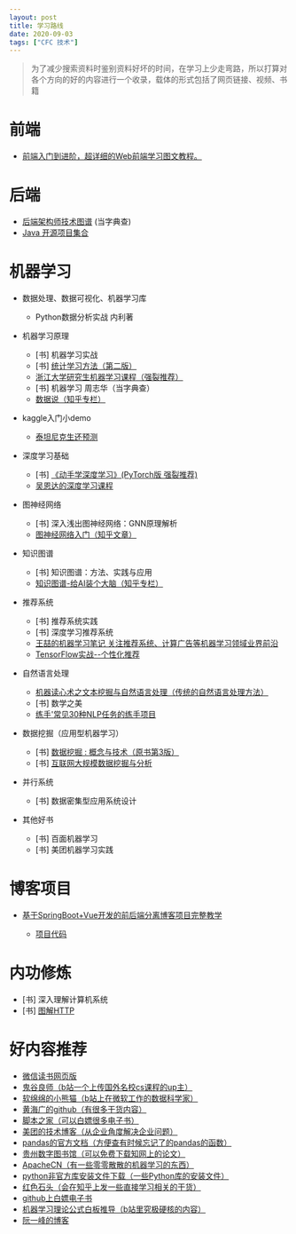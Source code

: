 ```yaml
---
layout: post
title: 学习路线
date: 2020-09-03
tags: ["CFC 技术"]
---
```


> 为了减少搜索资料时鉴别资料好坏的时间，在学习上少走弯路，所以打算对各个方向的好的内容进行一个收录，载体的形式包括了网页链接、视频、书籍

# 前端

*   [前端入门到进阶，超详细的Web前端学习图文教程。](https://github.com/qianguyihao/Web)

# 后端

*   [后端架构师技术图谱](https://github.com/xingshaocheng/architect-awesome) (当字典查)
*   [Java 开源项目集合](https://github.com/Snailclimb/awesome-java#springboot)

# 机器学习

*   数据处理、数据可视化、机器学习库

    *   Python数据分析实战 内利著

*   机器学习原理

    *   [书] 机器学习实战
    *   [书] [统计学习方法（第二版）](https://github.com/fengdu78/lihang-code)
    *   [浙江大学研究生机器学习课程（强裂推荐）](https://www.bilibili.com/video/BV1dJ411B7gh?from=search&seid=17796149745835102529)
    *   [书] 机器学习 周志华（当字典查）
    *   [数据说（知乎专栏）](https://zhuanlan.zhihu.com/aiinsight)

*   kaggle入门小demo

    *   [泰坦尼克生还预测](https://blog.csdn.net/han_xiaoyang/article/details/49797143)

*   深度学习基础

    *   [书] [《动手学深度学习》(PyTorch版 强裂推荐)](https://tangshusen.me/Dive-into-DL-PyTorch/)
    *   [吴恩达的深度学习课程](https://mooc.study.163.com/smartSpec/detail/1001319001.htm?from=study)

*   图神经网络

    *   [书] 深入浅出图神经网络：GNN原理解析
    *   [图神经网络入门（知乎文章）](https://zhuanlan.zhihu.com/p/105605774)

*   知识图谱

    *   [书] 知识图谱：方法、实践与应用
    *   [知识图谱-给AI装个大脑（知乎专栏）](https://zhuanlan.zhihu.com/knowledgegraph)

*   推荐系统

    *   [书] 推荐系统实践
    *   [书] 深度学习推荐系统
    *   [王喆的机器学习笔记 关注推荐系统、计算广告等机器学习领域业界前沿](https://zhuanlan.zhihu.com/wangzhenotes)
    *   [TensorFlow实战--个性化推荐](https://zhuanlan.zhihu.com/p/32078473)

*   自然语言处理

    *   [机器读心术之文本挖掘与自然语言处理（传统的自然语言处理方法）](https://www.bilibili.com/video/BV1as411E7mK?p=1)
    *   [书] 数学之美
    *   [练手'常见30种NLP任务的练手项目](https://zhuanlan.zhihu.com/p/51279338)

*   数据挖掘（应用型机器学习）

    *   [书] [数据挖掘 : 概念与技术（原书第3版）](https://book.douban.com/subject/11542972/)
    *   [书] [互联网大规模数据挖掘与分析](https://book.douban.com/subject/26435217/)

*   并行系统

    *   [书] 数据密集型应用系统设计

*   其他好书

    *   [书] 百面机器学习
    *   [书] 美团机器学习实践

# 博客项目

*   [基于SpringBoot+Vue开发的前后端分离博客项目完整教学](https://www.bilibili.com/video/BV1PQ4y1P7hZ/)

    *   [项目代码](https://github.com/MIracleCczs/vueblog-project)

# 内功修炼

*   [书] 深入理解计算机系统
*   [书] [图解HTTP](https://www.ituring.com.cn/book/1229)

# 好内容推荐

*   [微信读书网页版](https://weread.qq.com/?from=mpmenu)
*   [鬼谷良师（b站一个上传国外名校cs课程的up主）](https://space.bilibili.com/400647031?spm_id_from=333.788.b_765f7570696e666f.1)
*   [软绵绵的小熊猫（b站上在微软工作的数据科学家）](https://space.bilibili.com/16241326?from=search&seid=18417418689228013906)
*   [黄海广的github（有很多干货内容）](https://github.com/fengdu78)
*   [脚本之家（可以白嫖很多电子书）](https://www.jb51.net/)
*   [美团的技术博客（从企业角度解决企业问题）](https://tech.meituan.com/)
*   [pandas的官方文档（方便查有时候忘记了的pandas的函数）](http://pandas.pydata.org/pandas-docs/stable/)
*   [贵州数字图书馆（可以免费下载知网上的论文）](http://www.gzlib.org/)
*   [ApacheCN（有一些零零散散的机器学习的东西）](https://github.com/apachecn/AiLearning/blob/master/README.md)
*   [python非官方库安装文件下载（一些Python库的安装文件）](https://www.lfd.uci.edu/~gohlke/pythonlibs/)
*   [红色石头（会在知乎上发一些直接学习相关的干货）](https://www.zhihu.com/people/red_stone_wl/posts)
*   [github上白嫖电子书](https://github.com/XiangLinPro/IT_book)
*   [机器学习理论公式白板推导（b站里究极硬核的内容）](https://search.bilibili.com/all?keyword=shuhuai123&from_source=nav_search_new)
*   [阮一峰的博客](http://www.ruanyifeng.com/blog/)